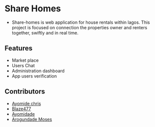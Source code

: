 # Share Homes
- Share-homes is web application for house rentals within lagos. This project is focused on  connection the properties owner and renters together, swiftly and in real time.

## Features 
* Market place
* Users Chat 
* Administration dashboard
* App users verification 


## Contributors
 * [Ayomide chris](https://x.com/ayo_cosmos)
 * [Blaze477](https://x.com/yeahitsblaze1)
 * [Ayomidade](https://x.com/myk3l)
 * [Arogundade Moses](https:xcoder.com)